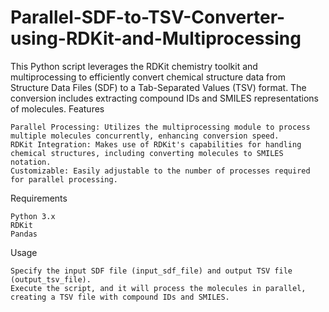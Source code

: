 # Parallel-SDF-to-TSV-Converter-using-RDKit-and-Multiprocessing

This Python script leverages the RDKit chemistry toolkit and multiprocessing to efficiently convert chemical structure data from Structure Data Files (SDF) to a Tab-Separated Values (TSV) format. The conversion includes extracting compound IDs and SMILES representations of molecules.
Features

    Parallel Processing: Utilizes the multiprocessing module to process multiple molecules concurrently, enhancing conversion speed.
    RDKit Integration: Makes use of RDKit's capabilities for handling chemical structures, including converting molecules to SMILES notation.
    Customizable: Easily adjustable to the number of processes required for parallel processing.


Requirements

    Python 3.x
    RDKit
    Pandas


Usage

    Specify the input SDF file (input_sdf_file) and output TSV file (output_tsv_file).
    Execute the script, and it will process the molecules in parallel, creating a TSV file with compound IDs and SMILES.
    
